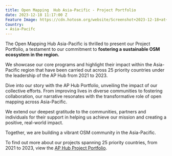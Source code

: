 ```yaml
---
title: Open Mapping  Hub Asia-Pacific - Project Portfolio
date: 2023-12-18 11:17:00 Z
Feature Image: https://cdn.hotosm.org/website/Screenshot+2023-12-18+at+5.41.26+PM.png
Country:
- Asia-Pacifc
---
```


The Open Mapping Hub Asia-Pacific is thrilled to present our Project Portfolio, a testament to our commitment to **fostering a sustainable OSM ecosystem in the region.**

We showcase our core programs and highlight their impact within the Asia-Pacific region that have been carried out across 25 priority countries under the leadership of the AP Hub from 2021 to 2023. 

Dive into our story with the AP Hub Portfolio, unveiling the impact of our collective efforts. From improving lives in diverse communities to fostering collaboration, our narrative resonates with the transformative role of open mapping across Asia-Pacific. 

We extend our deepest gratitude to the communities, partners and individuals for their support in helping us achieve our mission and creating a positive, real-world impact.

Together, we are building a vibrant OSM community in the Asia-Pacific.

To find out more about our projects spanning 25 priority countries, from 2021 to 2023, view the [AP Hub Project Portfolio](https://drive.google.com/file/d/10WKfHP-eSyEqjLc8ur_zQuhr6N-xVMnL/view?mc_cid=a8ae0258f9&mc_eid=b0e355b805).



